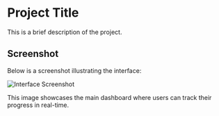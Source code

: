 # Project Title

This is a brief description of the project.

## Screenshot

Below is a screenshot illustrating the interface:

![Interface Screenshot](https://i.sstatic.net/kygiL9b8.png)

This image showcases the main dashboard where users can track their progress in real-time.
